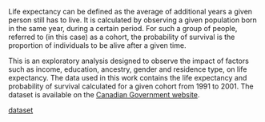 Life expectancy can be defined as the average of additional years a given person still has to live. It is calculated by observing a given population born in the same year, during a certain period. For such a group of people, referred to (in this case) as a cohort, the probability of survival is the proportion of individuals to be alive after a given time.

This is an exploratory analysis designed to observe the impact of factors such as income, education, ancestry, gender and residence type, on life expectancy. The data used in this work contains the life expectancy and probability of survival calculated for a given cohort from 1991 to 2001. The dataset is available on the [Canadian Government website](https://www150.statcan.gc.ca/t1/tbl1/en/tv.action?pid=1310013401).

[dataset](https://www150.statcan.gc.ca/n1/tbl/csv/13100134-eng.zip)
